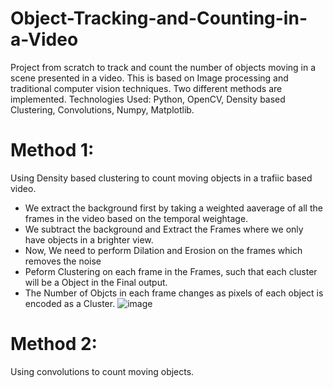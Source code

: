 # Object-Tracking-and-Counting-in-a-Video
Project from scratch to track and count the number of objects moving in a scene presented in a video. This is based on Image processing and traditional computer vision techniques.
Two different methods are implemented.
Technologies Used: Python, OpenCV, Density based Clustering, Convolutions, Numpy, Matplotlib.

# Method 1:
Using Density based clustering to count moving objects in a trafiic based video.
* We extract the background first by taking a weighted aaverage of all the frames in the video based on the temporal weightage.
* We subtract the background and Extract the Frames where we only have objects in a brighter view.
* Now, We need to perform Dilation and Erosion on the frames which removes the noise
* Peform Clustering on each frame in the Frames, such that each cluster will be a Object in the Final output.
* The Number of Objcts in each frame changes as pixels of each object is encoded as a Cluster.
![image](https://user-images.githubusercontent.com/72879620/116304784-d9741e00-a79a-11eb-8019-d944248bf963.png)

# Method 2:
Using convolutions to count moving objects.
